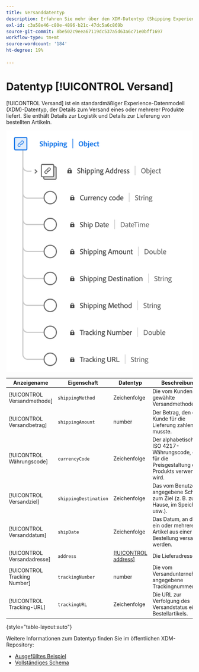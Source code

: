 ```yaml
---
title: Versanddatentyp
description: Erfahren Sie mehr über den XDM-Datentyp (Shipping Experience Data Model).
exl-id: c3a58e46-c80e-4896-b21c-47dc5a6c869b
source-git-commit: 8be502c9eea67119dc537a5d63a6c71e0bff1697
workflow-type: tm+mt
source-wordcount: '184'
ht-degree: 19%

---
```


# Datentyp [!UICONTROL Versand]

[!UICONTROL Versand] ist ein standardmäßiger Experience-Datenmodell (XDM)-Datentyp, der Details zum Versand eines oder mehrerer Produkte liefert. Sie enthält Details zur Logistik und Details zur Lieferung von bestellten Artikeln.


![Ein Diagramm des Datentyps [!UICONTROL Shipping].](../images/data-types/shipping.png)

| Anzeigename | Eigenschaft | Datentyp | Beschreibung |
|----------------------|-----------------------|-----------|------------------------------------------------------|
| [!UICONTROL Versandmethode] | `shippingMethod` | Zeichenfolge | Die vom Kunden gewählte Versandmethode. |
| [!UICONTROL Versandbetrag] | `shippingAmount` | number | Der Betrag, den der Kunde für die Lieferung zahlen musste. |
| [!UICONTROL Währungscode] | `currencyCode` | Zeichenfolge | Der alphabetische ISO 4217-Währungscode, der für die Preisgestaltung des Produkts verwendet wird. |
| [!UICONTROL Versandziel] | `shippingDestination` | Zeichenfolge | Das vom Benutzer angegebene Schiff zum Ziel (z. B. zu Hause, im Speicher usw.). |
| [!UICONTROL Versanddatum] | `shipDate` | Zeichenfolge | Das Datum, an dem ein oder mehrere Artikel aus einer Bestellung versandt werden. |
| [!UICONTROL Versandadresse] | `address` | [[!UICONTROL address]](./address.md) | Die Lieferadresse. |
| [!UICONTROL Tracking Number] | `trackingNumber` | number | Die vom Versandunternehmen angegebene Trackingnummer. |
| [!UICONTROL Tracking-URL] | `trackingURL` | Zeichenfolge | Die URL zur Verfolgung des Versandstatus eines Bestellartikels. |

{style="table-layout:auto"}

Weitere Informationen zum Datentyp finden Sie im öffentlichen XDM-Repository:

* [Ausgefülltes Beispiel](https://github.com/adobe/xdm/blob/master/components/datatypes/shipping.example.1.json)
* [Vollständiges Schema](https://github.com/adobe/xdm/blob/master/components/datatypes/shipping.schema.json)
